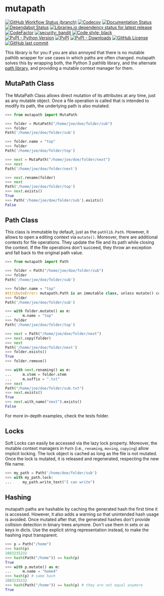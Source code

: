 # mutapath

[![GitHub Workflow Status (branch)](https://img.shields.io/github/workflow/status/matfax/mutapath/build/main?style=for-the-badge)](https://github.com/matfax/mutapath/actions)
[![Codecov](https://img.shields.io/codecov/c/github/matfax/mutapath?style=for-the-badge)](https://codecov.io/gh/matfax/mutapath)
[![Documentation Status](https://readthedocs.org/projects/mutapath/badge/?version=latest&style=for-the-badge)](https://mutapath.readthedocs.io/en/latest/?badge=latest)
[![Dependabot Status](https://img.shields.io/badge/dependabot-enabled-blue?style=for-the-badge&logo=dependabot&color=0366d6)](https://github.com/matfax/mutapath/network/updates)
[![Libraries.io dependency status for latest release](https://img.shields.io/librariesio/release/pypi/mutapath?style=for-the-badge)](https://libraries.io/pypi/mutapath)
[![CodeFactor](https://www.codefactor.io/repository/github/matfax/mutapath/badge?style=for-the-badge)](https://www.codefactor.io/repository/github/matfax/mutapath)
[![security: bandit](https://img.shields.io/badge/security-bandit-purple.svg?style=for-the-badge)](https://github.com/PyCQA/bandit)
[![Code style: black](https://img.shields.io/badge/code%20style-black-000000.svg?style=for-the-badge)](https://github.com/psf/black)
[![PyPI - Python Version](https://img.shields.io/pypi/pyversions/mutapath?style=for-the-badge)](https://pypi.org/project/mutapath/)
[![PyPI](https://img.shields.io/pypi/v/mutapath?color=%2339A7A6&style=for-the-badge)](https://pypi.org/project/mutapath/)
[![PyPI - Downloads](https://img.shields.io/pypi/dm/mutapath?color=ff69b4&style=for-the-badge)](https://pypistats.org/packages/mutapath)
[![GitHub License](https://img.shields.io/github/license/matfax/mutapath.svg?style=for-the-badge)](https://github.com/matfax/mutapath/blob/main/LICENSE)
[![GitHub last commit](https://img.shields.io/github/last-commit/matfax/mutapath?color=9cf&style=for-the-badge)](https://github.com/matfax/mutapath/commits/main)


This library is for you if you are also annoyed that there is no mutable pathlib wrapper for use cases in which paths are often changed.
mutapath solves this by wrapping both, the Python 3 pathlib library, and the alternate  [path library](https://pypi.org/project/path/), and providing a mutable context manager for them.

## MutaPath Class

The MutaPath Class allows direct mutation of its attributes at any time, just as any mutable object.
Once a file operation is called that is intended to modify its path, the underlying path is also mutated.

```python
>>> from mutapath import MutaPath
```
```python
>>> folder = MutaPath("/home/joe/doe/folder/sub")
>>> folder
Path('/home/joe/doe/folder/sub')
```
```python
>>> folder.name = "top"
>>> folder
Path('/home/joe/doe/folder/top')
```
```python
>>> next = MutaPath("/home/joe/doe/folder/next")
>>> next
Path('/home/joe/doe/folder/next')
```
```python
>>> next.rename(folder)
>>> next
Path('/home/joe/doe/folder/top')
>>> next.exists()
True
>>> Path('/home/joe/doe/folder/sub').exists()
False
```

## Path Class

This class is immutable by default, just as the `pathlib.Path`. However, it allows to open a editing context via `mutate()`.
Moreover, there are additional contexts for file operations. They update the file and its path while closing the context.
If the file operations don't succeed, they throw an exception and fall back to the original path value.

```python
>>> from mutapath import Path
```
```python
>>> folder = Path("/home/joe/doe/folder/sub")
>>> folder
Path('/home/joe/doe/folder/sub')
```
```python
>>> folder.name = "top"
AttributeError: mutapath.Path is an immutable class, unless mutate() context is used.
>>> folder
Path('/home/joe/doe/folder/sub')
```
```python
>>> with folder.mutate() as m:
...     m.name = "top"
>>> folder
Path('/home/joe/doe/folder/top')
```
```python
>>> next = Path("/home/joe/doe/folder/next")
>>> next.copy(folder)
>>> next
Path('/home/joe/doe/folder/next')
>>> folder.exists()
True
>>> folder.remove()
```
```python
>>> with next.renaming() as m:
...     m.stem = folder.stem
...     m.suffix = ".txt"
>>> next
Path("/home/joe/doe/folder/sub.txt")
>>> next.exists()
True
>>> next.with_name("next").exists()
False
```

For more in-depth examples, check the tests folder.

## Locks

Soft Locks can easily be accessed via the lazy lock property.
Moreover, the mutable context managers in `Path` (i.e., `renaming`, `moving`, `copying`) allow implicit locking.
The lock object is cached as long as the file is not mutated. 
Once the lock is mutated, it is released and regenerated, respecting the new file name.

```python
>>> my_path = Path('/home/doe/folder/sub')
>>> with my_path.lock:
...     my_path.write_text("I can write")
```

## Hashing

mutapath paths are hashable by caching the generated hash the first time it is accessed.
However, it also adds a warning so that unintended hash usage is avoided.
Once mutated after that, the generated hashes don't provide collision detection in binary trees anymore.
Don't use them in sets or as keys in dicts.
Use the explicit string representation instead, to make the hashing input transparent.

```python
>>> p = Path("/home")
>>> hash(p)
1083235232
>>> hash(Path("/home")) == hash(p)
True
>>> with p.mutate() as m:
...     m.name = "home4"
>>> hash(p) # same hash
1083235232
>>> hash(Path("/home")) == hash(p) # they are not equal anymore
True
```
